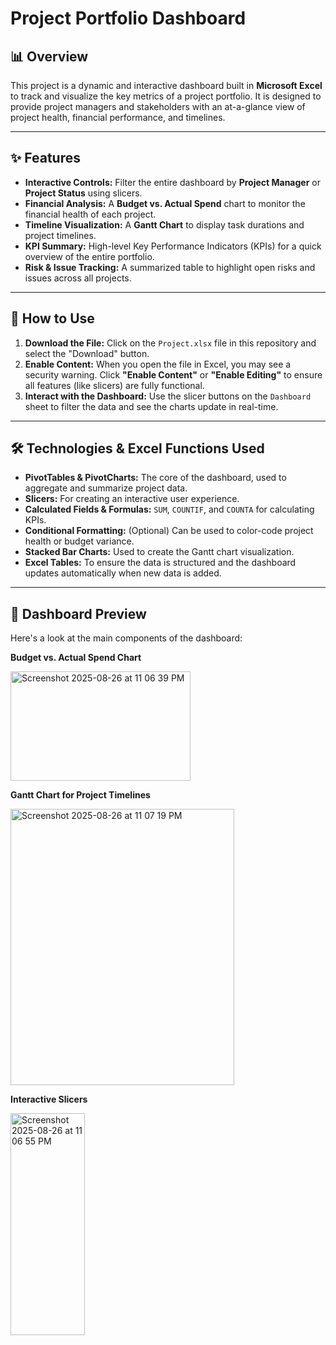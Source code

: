 # Project Portfolio Dashboard

## 📊 Overview

This project is a dynamic and interactive dashboard built in **Microsoft Excel** to track and visualize the key metrics of a project portfolio. It is designed to provide project managers and stakeholders with an at-a-glance view of project health, financial performance, and timelines.

---

## ✨ Features

* **Interactive Controls:** Filter the entire dashboard by **Project Manager** or **Project Status** using slicers.
* **Financial Analysis:** A **Budget vs. Actual Spend** chart to monitor the financial health of each project.
* **Timeline Visualization:** A **Gantt Chart** to display task durations and project timelines.
* **KPI Summary:** High-level Key Performance Indicators (KPIs) for a quick overview of the entire portfolio.
* **Risk & Issue Tracking:** A summarized table to highlight open risks and issues across all projects.

---

## 🚀 How to Use

1.  **Download the File:** Click on the `Project.xlsx` file in this repository and select the "Download" button.
2.  **Enable Content:** When you open the file in Excel, you may see a security warning. Click **"Enable Content"** or **"Enable Editing"** to ensure all features (like slicers) are fully functional.
3.  **Interact with the Dashboard:** Use the slicer buttons on the `Dashboard` sheet to filter the data and see the charts update in real-time.

---

## 🛠️ Technologies & Excel Functions Used

* **PivotTables & PivotCharts:** The core of the dashboard, used to aggregate and summarize project data.
* **Slicers:** For creating an interactive user experience.
* **Calculated Fields & Formulas:** `SUM`, `COUNTIF`, and `COUNTA` for calculating KPIs.
* **Conditional Formatting:** (Optional) Can be used to color-code project health or budget variance.
* **Stacked Bar Charts:** Used to create the Gantt chart visualization.
* **Excel Tables:** To ensure the data is structured and the dashboard updates automatically when new data is added.

---

## 📸 Dashboard Preview

Here's a look at the main components of the dashboard:

**Budget vs. Actual Spend Chart**


<img width="288" height="175" alt="Screenshot 2025-08-26 at 11 06 39 PM" src="https://github.com/user-attachments/assets/4074b872-4e65-4d8e-918f-87f92686dc42" />


**Gantt Chart for Project Timelines**


<img width="358" height="442" alt="Screenshot 2025-08-26 at 11 07 19 PM" src="https://github.com/user-attachments/assets/8e7bea08-09d1-46c7-b9eb-752159ea7c0b" />


**Interactive Slicers**


<img width="119" height="355" alt="Screenshot 2025-08-26 at 11 06 55 PM" src="https://github.com/user-attachments/assets/e3e95bed-824d-4356-aaa2-64324f4302e1" />


